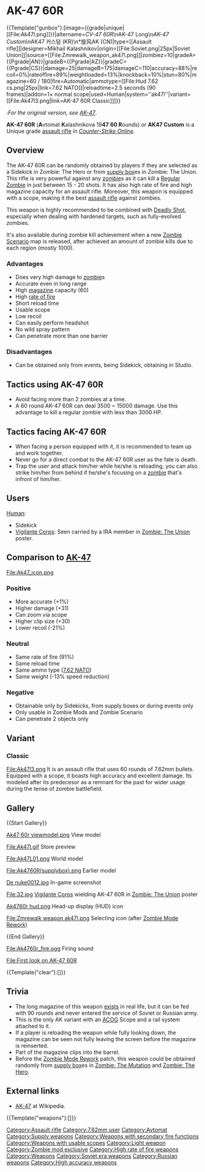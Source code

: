 # AK-47 60R
{{Template("gunbox"):[image={{grade|unique|[[File:Ak47l.png]]}}|altername=*CV-47 60R\n*AK-47 Long\n*AK-47 Custom\n*AK47 커스텀 (KR)\n*旋风AK (CN)|type=[[Assault rifle]]|designer=Mikhail Kalashnikov|origin=[[File:Soviet.png|25px|Soviet Union]]|source=[[File:Zmrewalk_weapon_ak47l.png]]|zombiez=10|gradeA={{Pgrade|AN}}|gradeB={{Pgrade|AZ}}|gradeC={{Pgrade|CS}}|damage=25|damageB=175|damageC=110|accuracy=88%|recoil=0%|rateoffire=89%|weightloaded=13%|knockback=10%|stun=80%|magazine=60 / 180|fire=Automatic|ammotype=[[File:Hud 7.62 cs.png|25px|link=7.62 NATO]]|reloadtime=2.5 seconds (90 frames)|addon=1× normal scope|used=Human|system=''ak47l''|variant=[[File:Ak47l3.png|link=AK-47 60R Classic]]]}}

:*For the original version, see [AK-47](<AK-47>)*.

**AK-47 60R** (**A**vtomat **K**alashnikova 19**47** **60 R**ounds) or **AK47 Custom** is a Unique grade [assault rifle](<assault rifle>) in *[Counter-Strike Online](<Counter-Strike Online>)*.

## Overview


The AK-47 60R can be randomly obtained by players if they are selected as a Sidekick in Zombie: The Hero or from [supply box](<supply box>)es in Zombie: The Union. This rifle is very powerful against any [zombie](<zombie>)s as it can kill a [Regular Zombie](<Regular Zombie>) in just between 15 - 20 shots. It has also high rate of fire and high magazine capacity for an assault rifle. Moreover, this weapon is equipped with a scope, making it the best [assault rifle](<assault rifle>) against zombies.

This weapon is highly recommended to be combined with [Deadly Shot](<Deadly Shot>), especially when dealing with hardened targets, such as fully-evolved zombies.

It's also available during zombie kill achievement when a new [Zombie Scenario](<Zombie Scenario>) map is released, after achieved an amount of zombie kills due to each region (mostly 1000).

### Advantages

* Does very high damage to [zombie](<zombie>)s
* Accurate even in long range
* High [magazine](<magazine>) capacity (60)
* High [rate of fire](<rate of fire>)
* Short reload time
* Usable scope
* Low recoil
* Can easily perform headshot
* No wild spray pattern
* Can penetrate more than one barrier

### Disadvantages

* Can be obtained only from events, being Sidekick, obtaining in Studio.

## Tactics using AK-47 60R

* Avoid facing more than 2 zombies at a time.
* A 60 round AK-47 60R can deal 3500 ~ 15000 damage. Use this advantage to kill a regular zombie with less than 3000 HP.

## Tactics facing AK-47 60R

* When facing a person equipped with it, it is recommended to team up and work together.
* Never go for a direct combat to the AK-47 60R user as the fate is death.
* Trap the user and attack him/her while he/she is reloading, you can also strike him/her from behind if he/she's focusing on a [zombie](<zombie>) that's infront of him/her.

## Users

[Human](<Human>):
* Sidekick
* [Vigilante Corps](<Vigilante Corps>): Seen carried by a IRA member in [Zombie: The Union](<Zombie: The Union>) poster.

## Comparison to [AK-47](<AK-47>)

[File:Ak47_icon.png](<File:Ak47_icon.png>)

### Positive
* More accurate (+1%)
* Higher damage (+31)
* Can zoom via scope
* Higher clip size (+30)
* Lower recoil (-21%)

### Neutral
* Same rate of fire (91%)
* Same reload time
* Same ammo type ([7.62 NATO](<7.62 NATO>))
* Same weight (-13% speed reduction)

### Negative
* Obtainable only by Sidekicks, from supply boxes or during events only
* Only usable in Zombie Mods and Zombie Scenario
* Can penetrate 2 objects only

## Variant

###  Classic
[File:Ak47l3.png](<File:Ak47l3.png>)
It is an assault rifle that uses 60 rounds of 7.62mm bullets. Equipped with a scope, it boasts high accuracy and excellent damage. Its modeled after its predecesor as a remnant for the past for wider usage during the tense of zombie battlefield.

## Gallery

{{Start Gallery}}

[Ak47 60r viewmodel.png](<Ak47 60r viewmodel.png>)
View model

[File:Ak47l.gif](<File:Ak47l.gif>)
Store preview

[File:Ak47L01.png](<File:Ak47L01.png>)
World model

[File:Ak4760R(supplybox).png](<File:Ak4760R(supplybox).png>)
Earlier model

[De nuke0012.jpg](<De nuke0012.jpg>)
In-game screenshot

[File:32.jpg](<File:32.jpg>)
[Vigilante Corps](<Vigilante Corps>) wielding AK-47 60R in [Zombie: The Union](<Zombie: The Union>) poster

[Ak4760r hud.png](<Ak4760r hud.png>)
Head-up display (HUD) icon

[File:Zmrewalk weapon ak47l.png](<File:Zmrewalk weapon ak47l.png>)
Selecting icon (after [Zombie Mode Rework](<Zombie Mode Rework>))

{{End Gallery}}



[File:Ak4760r_fire.ogg](<File:Ak4760r_fire.ogg>)
Firing sound

[File:First look on AK-47 60R](<File:First look on AK-47 60R>)

{{Template("clear"):[]}}



## Trivia

* The long magazine of this weapon [exists](<https://www.youtube.com/watch?v=kv3VC4B4Dw4>) in real life, but it can be fed with 90 rounds and never entered the service of Soviet or Russian army.
* This is the only AK variant with an [ACOG](<ACOG>) Scope and a rail system attached to it.
* If a player is reloading the weapon while fully looking down, the magazine can be seen not fully leaving the screen before the magazine is reinserted.
* Part of the magazine clips into the barrel.
* Before the [Zombie Mode Rework](<Zombie Mode Rework>) patch, this weapon could be obtained randomly from [supply box](<supply box>)es in [Zombie: The Mutation](<Zombie: The Mutation>) and [Zombie: The Hero](<Zombie: The Hero>).

## External links

* [AK-47](<Wikipedia:AK-47>) at Wikipedia.

{{Template("weapons"):[]}}


[Category:Assault rifle](<Category:Assault rifle>)
[Category:7.62mm user](<Category:7.62mm user>)
[Category:Avtomat](<Category:Avtomat>)
[Category:Supply weapons](<Category:Supply weapons>)
[Category:Weapons with secondary fire functions](<Category:Weapons with secondary fire functions>)
[Category:Weapons with usable scopes](<Category:Weapons with usable scopes>)
[Category:Light weapon](<Category:Light weapon>)
[Category:Zombie mod exclusive](<Category:Zombie mod exclusive>)
[Category:High rate of fire weapons](<Category:High rate of fire weapons>)
[Category:Weapons](<Category:Weapons>)
[Category:Soviet era weapons](<Category:Soviet era weapons>)
[Category:Russian weapons](<Category:Russian weapons>)
[Category:High accuracy weapons](<Category:High accuracy weapons>)